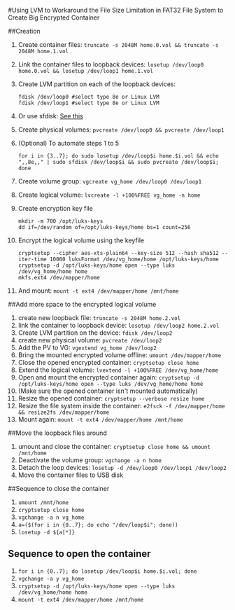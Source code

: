 #Using LVM to Workaround the File Size Limitation in FAT32 File System to Create Big Encrypted Container

##Creation
1. Create container files:
    `truncate -s 2048M home.0.vol && truncate -s 2048M home.1.vol`
2. Link the container files to loopback devices:
    `losetup /dev/loop0 home.0.vol && losetup /dev/loop1 home.1.vol`
3. Create LVM partition on each of the loopback devices:
    
    ```
    fdisk /dev/loop0 #select type 8e or Linux LVM
    fdisk /dev/loop1 #select type 8e or Linux LVM
    ```
4. Or use sfdisk: [See this](http://download.vikis.lt/doc/util-linux-ng-2.17.2/sfdisk.examples)
5. Create physical volumes:
    `pvcreate /dev/loop0 && pvcreate /dev/loop1`
6. (Optional) To automate steps 1 to 5
    
    ```
    for i in {3..7}; do sudo losetup /dev/loop$i home.$i.vol && echo ",,8e,," | sudo sfdisk /dev/loop$i && sudo pvcreate /dev/loop$i; done
    ```
7. Create volume group:
    `vgcreate vg_home /dev/loop0 /dev/loop1`
8. Create logical volume:
    `lvcreate -l +100%FREE vg_home -n home`
9. Create encryption key file
    
    ```
    mkdir -m 700 /opt/luks-keys
    dd if=/dev/random of=/opt/luks-keys/home bs=1 count=256
    ```
10. Encrypt the logical volume using the keyfile
    
    ```
    cryptsetup --cipher aes-xts-plain64 --key-size 512 --hash sha512 --iter-time 10000 luksFormat /dev/vg_home/home /opt/luks-keys/home
    cryptsetup -d /opt/luks-keys/home open --type luks /dev/vg_home/home home
    mkfs.ext4 /dev/mapper/home
    ```
11. And mount:
    `mount -t ext4 /dev/mapper/home /mnt/home`

##Add more space to the encrypted logical volume
1. create new loopback file: `truncate -s 2048M home.2.vol`
2. link the container to loopback device: `losetup /dev/loop2 home.2.vol`
3. Create LVM partition on the device: `fdisk /dev/loop2`
4. create new physical volume: `pvcreate /dev/loop2`
5. Add the PV to VG: `vgextend vg_home /dev/loop2`
6. Bring the mounted encrypted volume offline: `umount /dev/mapper/home`
7. Close the opened encrypted container: `cryptsetup close home`
8. Extend the logical volume: `lvextend -l +100%FREE /dev/vg_home/home`
9. Open and mount the encrypted container again: `cryptsetup -d /opt/luks-keys/home open --type luks /dev/vg_home/home home`
10. (Make sure the opened container isn't mounted automatically)
11. Resize the opened container: `cryptsetup --verbose resize home`
12. Resize the file system inside the container: `e2fsck -f /dev/mapper/home && resize2fs /dev/mapper/home`
13. Mount again: `mount -t ext4 /dev/mapper/home /mnt/home`

##Move the loopback files around

1. umount and close the container: `cryptsetup close home && umount /mnt/home`
2. Deactivate the volume group: `vgchange -a n home`
3. Detach the loop devices: `losetup -d /dev/loop0 /dev/loop1 /dev/loop2`
4. Move the container files to USB disk

##Sequence to close the container

1. `umount /mnt/home`
2. `cryptsetup close home`
2. `vgchange -a n vg_home`
3. `a=($(for i in {0..7}; do echo "/dev/loop$i"; done))`
4. `losetup -d ${a[*]}`

## Sequence to open the container

1. `for i in {0..7}; do losetup /dev/loop$i home.$i.vol; done`
2. `vgchange -a y vg_home`
3. `cryptsetup -d /opt/luks-keys/home open --type luks /dev/vg_home/home home`
4. `mount -t ext4 /dev/mapper/home /mnt/home`
